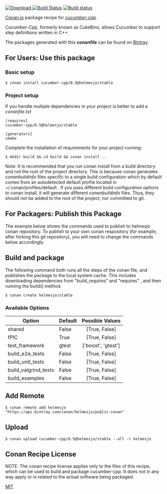 [![Download](https://api.bintray.com/packages/helmesjo/public-conan/cucumber-cpp%3Ahelmesjo/images/download.svg) ](https://bintray.com/helmesjo/public-conan/cucumber-cpp%3Ahelmesjo/_latestVersion)
[![Build Status](https://travis-ci.org/helmesjo/conan-cucumber-cpp.svg?branch=stable%2F0.5)](https://travis-ci.org/helmesjo/conan-cucumber-cpp)
[![Build status](https://ci.appveyor.com/api/projects/status/github/helmesjo/conan-cucumber-cpp?branch=stable%2F0.5&svg=true)](https://ci.appveyor.com/project/helmesjo/conan-cucumber-cpp)

[Conan.io](https://conan.io) package recipe for [*cucumber-cpp*](https://github.com/cucumber/cucumber-cpp).

Cucumber-Cpp, formerly known                     as CukeBins, allows Cucumber to support                     step definitions written in C++.

The packages generated with this **conanfile** can be found on [Bintray](https://bintray.com/helmesjo/public-conan/cucumber-cpp%3Ahelmesjo).

## For Users: Use this package

### Basic setup

    $ conan install cucumber-cpp/0.5@helmesjo/stable

### Project setup

If you handle multiple dependencies in your project is better to add a *conanfile.txt*

    [requires]
    cucumber-cpp/0.5@helmesjo/stable

    [generators]
    cmake

Complete the installation of requirements for your project running:

    $ mkdir build && cd build && conan install ..

Note: It is recommended that you run conan install from a build directory and not the root of the project directory.  This is because conan generates *conanbuildinfo* files specific to a single build configuration which by default comes from an autodetected default profile located in ~/.conan/profiles/default .  If you pass different build configuration options to conan install, it will generate different *conanbuildinfo* files.  Thus, they should not be added to the root of the project, nor committed to git.

## For Packagers: Publish this Package

The example below shows the commands used to publish to helmesjo conan repository. To publish to your own conan respository (for example, after forking this git repository), you will need to change the commands below accordingly.

## Build and package

The following command both runs all the steps of the conan file, and publishes the package to the local system cache.  This includes downloading dependencies from "build_requires" and "requires" , and then running the build() method.

    $ conan create helmesjo/stable


### Available Options
| Option        | Default | Possible Values  |
| ------------- |:----------------- |:------------:|
| shared      | False |  [True, False] |
| fPIC      | True |  [True, False] |
| test_framework      | gtest |  ['boost', 'gtest'] |
| build_e2e_tests      | False |  [True, False] |
| build_unit_tests      | False |  [True, False] |
| build_valgrind_tests      | False |  [True, False] |
| build_examples      | False |  [True, False] |

## Add Remote

    $ conan remote add helmesjo "https://api.bintray.com/conan/helmesjo/public-conan"

## Upload

    $ conan upload cucumber-cpp/0.5@helmesjo/stable --all -r helmesjo


## Conan Recipe License

NOTE: The conan recipe license applies only to the files of this recipe, which can be used to build and package cucumber-cpp.
It does *not* in any way apply or is related to the actual software being packaged.

[MIT](https://github.com/helmesjo/conan-cucumber-cpp/blob/stable/0.5/LICENSE.md)
